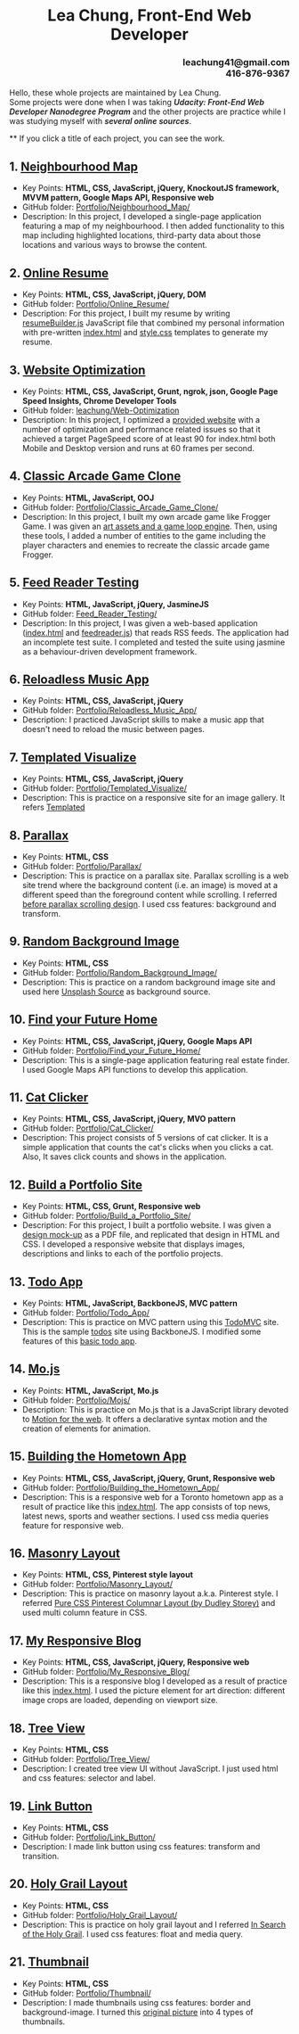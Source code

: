 <h1 style="text-align: center;">Lea Chung, Front-End Web Developer</h1>
<h3 style="text-align: right;">leachung41@gmail.com<br>416-876-9367</h3>

Hello, these whole projects are maintained by Lea Chung.
<br>Some projects were done when I was taking <span style="font-style: italic; font-weight:600;">Udacity: Front-End Web Developer Nanodegree Program</span> and the other projects are practice while I was studying myself with <span style="font-style: italic; font-weight:600;">several online sources</span>.

** If you click a title of each project, you can see the work.

## 1. <a href="https://leachung.github.io/Portfolio/Neighbourhood_Map/index.html" target="_blank">Neighbourhood Map</a>
- Key Points: **HTML, CSS, JavaScript, jQuery, KnockoutJS framework, MVVM pattern, Google Maps API, Responsive web**
- GitHub folder: <a href="https://github.com/leachung/Portfolio/tree/master/Neighbourhood_Map/" target="_blank">Portfolio/Neighbourhood_Map/</a>
- Description: In this project, I developed a single-page application featuring a map of my neighbourhood. I then added functionality to this map including highlighted locations, third-party data about those locations and various ways to browse the content.

## 2. <a href="https://leachung.github.io/Portfolio/Online_Resume/index.html" target="_blank">Online Resume</a>
- Key Points: **HTML, CSS, JavaScript, jQuery, DOM**
- GitHub folder: <a href="https://github.com/leachung/Portfolio/tree/master/Online_Resume/" target="_blank">Portfolio/Online_Resume/</a>
- Description: For this project, I built my resume by writing <a href="https://leachung.github.io/Portfolio/Online_Resume/before/resumeBuilder_B4.js" target="_blank">resumeBuilder.js</a> JavaScript file that combined my personal information with pre-written <a href="https://leachung.github.io/Portfolio/Online_Resume/before/index_B4.html" target="_blank">index.html</a> and <a href="https://leachung.github.io/Portfolio/Online_Resume/before/style_B4.css" target="_blank">style.css</a> templates to generate my resume.

## 3. <a href="https://leachung.github.io/WebOptimization/" target="_blank">Website Optimization</a>
- Key Points: **HTML, CSS, JavaScript, Grunt, ngrok, json, Google Page Speed Insights, Chrome Developer Tools**
- GitHub folder: <a href="https://github.com/leachung/WebOptimization" target="_blank">leachung/Web-Optimization</a>
- Description: In this project, I optimized a <a href="https://github.com/udacity/frontend-nanodegree-mobile-portfolio" target="_blank">provided website</a> with a number of optimization and performance related issues so that it achieved a target PageSpeed score of at least 90 for index.html both Mobile and Desktop version and runs at 60 frames per second.

## 4. <a href="https://leachung.github.io/Portfolio/Classic_Arcade_Game_Clone/index.html" target="_blank">Classic Arcade Game Clone</a>
- Key Points: **HTML, JavaScript, OOJ**
- GitHub folder: <a href="https://github.com/leachung/Portfolio/tree/master/Classic_Arcade_Game_Clone" target="_blank">Portfolio/Classic_Arcade_Game_Clone/</a>
- Description: In this project, I built my own arcade game like Frogger Game. I was given an <a href="https://github.com/udacity/frontend-nanodegree-arcade-game" target="_blank">art assets and a game loop engine</a>. Then, using these tools, I added a number of entities to the game including the player characters and enemies to recreate the classic arcade game Frogger.

## 5. <a href="https://leachung.github.io/FeedReaderTesting/" target="_blank">Feed Reader Testing</a>
- Key Points: **HTML, JavaScript, jQuery, JasmineJS**
- GitHub folder: <a href="https://github.com/leachung/FeedReaderTesting" target="_blank">Feed_Reader_Testing/</a>
- Description: In this project, I was given a web-based application (<a href="https://leachung.github.io/FeedReader-Testing/before/index_B4.html" target="_blank">index.html</a> and <a href="https://github.com/leachung/FeedReader-Testing/blob/master/before/jasmine/spec/feedreader_B4.js" target="_blank">feedreader.js</a>) that reads RSS feeds. The application had an incomplete test suite. I completed and tested the suite using jasmine as a behaviour-driven development framework.

## 6. <a href="https://leachung.github.io/Portfolio/Reloadless_Music_App/index.html" target="_blank">Reloadless Music App</a>
- Key Points: **HTML, CSS, JavaScript, jQuery**
- GitHub folder: <a href="https://github.com/leachung/Portfolio/tree/master/Reloadless_Music_App/" target="_blank">Portfolio/Reloadless_Music_App/</a>
- Description: I practiced JavaScript skills to make a music app that doesn't need to reload the music between pages.

## 7. <a href="https://leachung.github.io/Portfolio/Templated_Visualize/index.html" target="_blank">Templated Visualize</a>
- Key Points: **HTML, CSS, JavaScript, jQuery**
- GitHub folder: <a href="https://github.com/leachung/Portfolio/tree/master/Templated_Visualize/" target="_blank">Portfolio/Templated_Visualize/</a>
- Description: This is practice on a responsive site for an image gallery. It refers <a href="https://templated.co/visualize" target="_blank">Templated</a>

## 8. <a href="https://leachung.github.io/Portfolio/Parallax/index.html" target="_blank">Parallax</a>
- Key Points: **HTML, CSS**
- GitHub folder: <a href="https://github.com/leachung/Portfolio/tree/master/Parallax/" target="_blank">Portfolio/Parallax/</a>
- Description: This is practice on a parallax site. Parallax scrolling is a web site trend where the background content (i.e. an image) is moved at a different speed than the foreground content while scrolling. I referred <a href="https://codepen.io/egoing/pen/yaKvPd?editors=1100" target="_blank">before parallax scrolling design</a>. I used css features: background and transform.

## 9. <a href="https://leachung.github.io/Portfolio/Random_Background_Image/index.html" target="_blank">Random Background Image</a>
- Key Points: **HTML, CSS**
- GitHub folder: <a href="https://github.com/leachung/Portfolio/tree/master/Random_Background_Image" target="_blank">Portfolio/Random_Background_Image/</a>
- Description: This is practice on a random background image site and used here <a href="https://source.unsplash.com/" target="_blank">Unsplash Source</a> as background source.

## 10. <a href="https://leachung.github.io/Portfolio/Find_your_Future_Home/index.html" target="_blank">Find your Future Home</a>
- Key Points: **HTML, CSS, JavaScript, jQuery, Google Maps API**
- GitHub folder: <a href="https://github.com/leachung/Portfolio/tree/master/Find_your_Future_Home/" target="_blank">Portfolio/Find_your_Future_Home/</a>
- Description: This is a single-page application featuring real estate finder. I used Google Maps API functions to develop this application.

## 11. <a href="https://leachung.github.io/Portfolio/Cat_Clicker/CatClicker_Premium_V2/index_P_v2.html" target="_blank">Cat Clicker</a>
- Key Points: **HTML, CSS, JavaScript, jQuery, MVO pattern**
- GitHub folder: <a href="https://github.com/leachung/Portfolio/tree/master/Cat_Clicker/" target="_blank">Portfolio/Cat_Clicker/</a>
- Description: This project consists of 5 versions of cat clicker. It is a simple application that counts the cat's clicks when you clicks a cat. Also, It saves click counts and shows in the application.

## 12. <a href="https://leachung.github.io/Portfolio/Build_a_Portfolio_Site/index.html" target="_blank">Build a Portfolio Site</a>
- Key Points: **HTML, CSS, Grunt, Responsive web**
- GitHub folder: <a href="https://github.com/leachung/Portfolio/tree/master/Build_a_Portfolio_Site/" target="_blank">Portfolio/Build_a_Portfolio_Site/</a>
- Description: For this project, I built a portfolio website. I was given a <a href="https://leachung.github.io/Portfolio/Build_a_Portfolio_Site/before/design-mockup-portfolio.pdf" target="_blank">design mock-up</a> as a PDF file, and replicated that design in HTML and CSS. I developed a responsive website that displays images, descriptions and links to each of the portfolio projects.

## 13. <a href="https://leachung.github.io/Portfolio/Todo_App/index.html" target="_blank">Todo App</a>
- Key Points: **HTML, JavaScript, BackboneJS, MVC pattern**
- GitHub folder: <a href="https://github.com/leachung/Portfolio/tree/master/Todo_App/" target="_blank">Portfolio/Todo_App/</a>
- Description: This is practice on MVC pattern using this <a href="http://todomvc.com/" target="_blank">TodoMVC</a> site. This is the sample <a href="http://todomvc.com/examples/backbone/" target="_blank">todos</a> site using BackboneJS. I modified some features of this <a href="https://leachung.github.io/Portfolio/Todo_App/before/index.html" target="_blank">basic todo app</a>.  

## 14. <a href="https://leachung.github.io/Portfolio/Mojs/mojs_demo.html" target="_blank">Mo.js</a>
- Key Points: **HTML, JavaScript, Mo.js**
- GitHub folder: <a href="https://github.com/leachung/Portfolio/tree/master/Mojs/" target="_blank">Portfolio/Mojs/</a>
- Description: This is practice on Mo.js that is a JavaScript library devoted to <a href="http://mojs.io/" target="_blank">Motion for the web</a>. It offers a declarative syntax motion and the creation of elements for animation.

## 15. <a href="https://leachung.github.io/Portfolio/Building_the_Hometown_App/index.html" target="_blank">Building the Hometown App</a>
- Key Points: **HTML, CSS, JavaScript, jQuery, Grunt, Responsive web**
- GitHub folder: <a href="https://github.com/leachung/Portfolio/tree/master/Building_the_Hometown_App/" target="_blank">Portfolio/Building_the_Hometown_App/</a>
- Description: This is a responsive web for a Toronto hometown app as a result of practice like this <a href="https://leachung.github.io/Portfolio/Building_the_Hometown_App/before/index_B4.html" target="_blank">index.html</a>. The app consists of top news, latest news, sports and weather sections. I used css media queries feature for responsive web.

## 16. <a href="https://leachung.github.io/Portfolio/Masonry_Layout/index.html" target="_blank">Masonry Layout</a>
- Key Points: **HTML, CSS, Pinterest style layout**
- GitHub folder: <a href="https://github.com/leachung/Portfolio//tree/master/Masonry_Layout/" target="_blank">Portfolio/Masonry_Layout/</a>
- Description: This is practice on masonry layout a.k.a. Pinterest style. I referred <a href="https://codepen.io/dudleystorey/full/yqrhw" target="_blank">Pure CSS Pinterest Columnar Layout (by Dudley Storey)</a> and used multi column feature in CSS.

## 17. <a href="https://leachung.github.io/Portfolio/My_Responsive_Blog/index.html" target="_blank">My Responsive Blog</a>
- Key Points: **HTML, CSS, JavaScript, jQuery, Responsive web**
- GitHub folder: <a href="https://github.com/leachung/Portfolio/tree/master/My_Responsive_Blog/" target="_blank">Portfolio/My_Responsive_Blog/</a>
- Description: This is a responsive blog I developed as a result of practice like this <a href="https://leachung.github.io/Portfolio/My_Responsive_Blog/before/index_B4.html" target="_blank">index.html</a>. I used the picture element for art direction: different image crops are loaded, depending on viewport size.

## 18. <a href="https://leachung.github.io/Portfolio/Tree_View/index.html" target="_blank">Tree View</a>
- Key Points: **HTML, CSS**
- GitHub folder: <a href="https://github.com/leachung/Portfolio/tree/master/Tree_View/" target="_blank">Portfolio/Tree_View/</a>
- Description: I created tree view UI without JavaScript. I just used html and css features: selector and label.

## 19. <a href="https://leachung.github.io/Portfolio/Link_Button/index.html" target="_blank">Link Button</a>
- Key Points: **HTML, CSS**
- GitHub folder: <a href="https://github.com/leachung/Portfolio/tree/master/Link_Button/" target="_blank">Portfolio/Link_Button/</a>
- Description: I made link button using css features: transform and transition.

## 20. <a href="https://leachung.github.io/Portfolio/Holy_Grail_Layout/index.html" target="_blank">Holy Grail Layout</a>
- Key Points: **HTML, CSS**
- GitHub folder: <a href="https://github.com/leachung/Portfolio/tree/master/Holy_Grail_Layout/" target="_blank">Portfolio/Holy_Grail_Layout/</a>
- Description: This is practice on holy grail layout and I referred <a href="http://alistapart.com/article/holygrail" target="_blank">In Search of the Holy Grail</a>. I used css features: float and media query.

## 21. <a href="https://leachung.github.io/Portfolio/Thumbnail/index.html" target="_blank">Thumbnail</a>
- Key Points: **HTML, CSS**
- GitHub folder: <a href="https://github.com/leachung/Portfolio/tree/master/Thumbnail/" target="_blank">Portfolio/Thumbnail/</a>
- Description: I made thumbnails using css features: border and background-image. I turned this <a href="https://leachung.github.io/Portfolio/Thumbnail/image/giraffe.jpg" target="_blank">original picture</a> into 4 types of thumbnails.

